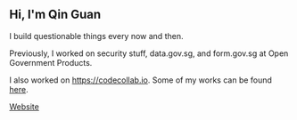 ## Hi, I'm Qin Guan

I build questionable things every now and then.

Previously, I worked on security stuff, data.gov.sg, and form.gov.sg at Open Government Products.

I also worked on <https://codecollab.io>. Some of my works can be found [here](https://gitlab.com/groups/codecollab-io/-/archived).

[Website](https://qinguan.me)
